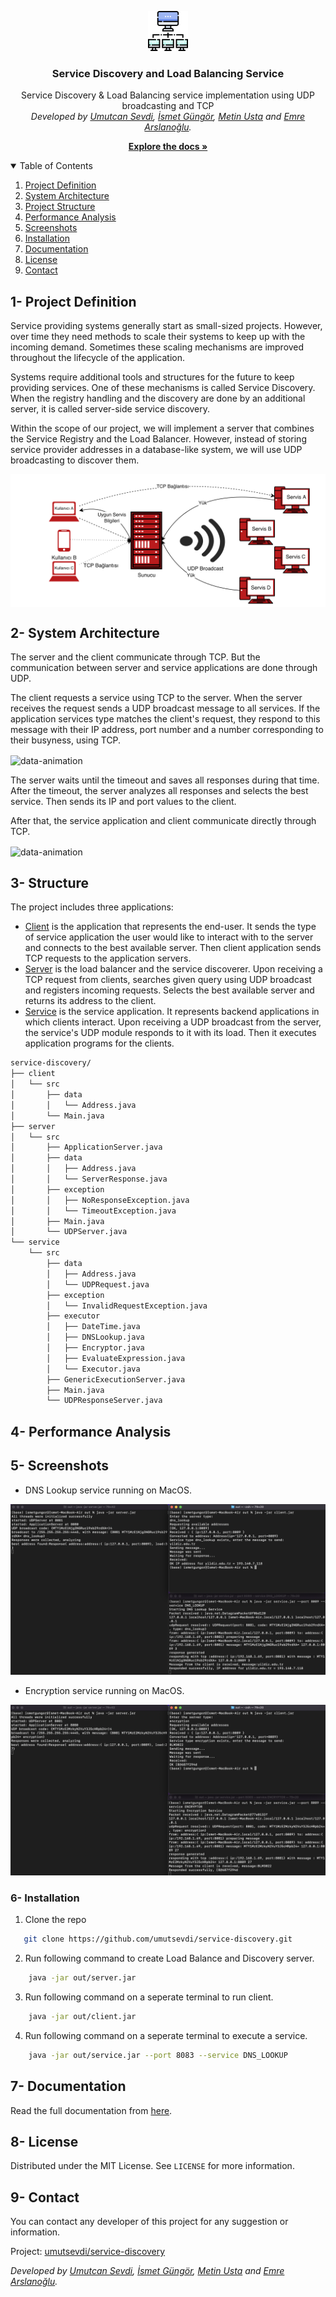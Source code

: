 <p align="center">
  <a href="https://github.com/umutsevdi/service-discovery">
    <img src="doc/assets/computer-networks.png" alt="Logo" height="64"></a>
<h3 align="center"> Service Discovery and Load Balancing Service</h3>

<p align="center"> Service Discovery & Load Balancing service implementation using UDP broadcasting and TCP 
  <br />
    <i>Developed by <a href="https://github.com/umutsevdi"> Umutcan Sevdi</a>, <a href="https://github.com/ismetgngr">İsmet Güngör</a>, <a href="https://github.com/MetinUsta">Metin Usta</a> and <a href="https://github.com/emrearslanoglu">Emre Arslanoğlu</a>.</i>

<p align="center"><a href="doc/AgTeknolojileriServiceDiscovery.pdf"><strong>Explore the docs »</strong></a></p>

<details open="open">
  <summary>Table of Contents</summary>
  <ol>
    <li><a href="#project_definition">Project Definition</a></li>
    <li><a href="#system_architecture">System Architecture</a></li>
    <li><a href="#structure">Project Structure</a></li>
    <li><a href="#performance">Performance Analysis</a></li>
    <li><a href="#screenshots">Screenshots</a></li>
    <li><a href="#installation">Installation</a></li>
    <li><a href="doc/AgTeknolojileriServiceDiscovery.pdf">Documentation</a></li>
    <li><a href="LICENSE">License</a></li>
    <li><a href="#contact">Contact</a></li>
  </ol>
</details>

<p id="project_definition">

## 1- Project Definition

Service providing systems generally start as small-sized projects. However, over
time they need methods to scale their systems to keep up with the incoming demand.
Sometimes these scaling mechanisms are improved throughout the lifecycle of the application.

Systems require additional tools and structures for the future to keep providing
services. One of these mechanisms is called Service Discovery. When the registry
handling and the discovery are done by an additional server, it is called
server-side service discovery.

Within the scope of our project, we will implement a server that combines the Service
Registry and the Load Balancer. However, instead of storing service provider addresses
in a database-like system, we will use UDP broadcasting to discover them.

<img align="center" src="doc/assets/system_architecture.png">

<p id="system_architecture">

## 2- System Architecture

The server and the client communicate through TCP. But the communication
between server and service applications are done through UDP.

The client requests a service using TCP to the server. When the server
receives the request sends a UDP broadcast message to all services.
If the application services type matches the client's request,
they respond to this message with their IP address, port number and a number
corresponding to their busyness, using TCP.

<img align="center" src="doc/assets/data1-min.gif" alt="data-animation">

The server waits until the timeout and saves all responses during that time.
After the timeout, the server analyzes all responses and selects the best service.
Then sends its IP and port values to the client.

After that, the service application and client communicate directly through TCP.

<img align="center" src="doc/assets/data2-min.gif" alt="data-animation">
<p id="structure">

## 3- Structure

The project includes three applications:

- <a href="client/">Client</a> is the application that represents the
  end-user. It sends the type of service application the user would like to
  interact with to the server and connects to the best available server.
  Then client application sends TCP requests to the application servers.
- <a href="server/">Server</a> is the load balancer and the service
  discoverer. Upon receiving a TCP request from clients, searches given query using
  UDP broadcast and registers incoming requests. Selects the best available server
  and returns its address to the client.
- <a href="service/">Service</a> is the service application. It represents
  backend applications in which clients interact. Upon receiving a UDP broadcast
  from the server, the service's UDP module responds to it with its load.
  Then it executes application programs for the clients.

```txt
service-discovery/
├── client
│   └── src
│       ├── data
│       │   └── Address.java
│       └── Main.java
├── server
│   └── src
│       ├── ApplicationServer.java
│       ├── data
│       │   ├── Address.java
│       │   └── ServerResponse.java
│       ├── exception
│       │   ├── NoResponseException.java
│       │   └── TimeoutException.java
│       ├── Main.java
│       └── UDPServer.java
└── service
    └── src
        ├── data
        │   ├── Address.java
        │   └── UDPRequest.java
        ├── exception
        │   └── InvalidRequestException.java
        ├── executor
        │   ├── DateTime.java
        │   ├── DNSLookup.java
        │   ├── Encryptor.java
        │   ├── EvaluateExpression.java
        │   └── Executor.java
        ├── GenericExecutionServer.java
        ├── Main.java
        └── UDPResponseServer.java
```

<p id="performance">

## 4- Performance Analysis

<p id="screenshots">

## 5- Screenshots

- DNS Lookup service running on MacOS.

<img src="doc/assets/macdns.png" alt="application-being-tested-on-macos">

- Encryption service running on MacOS.

<img src="doc/assets/macosEncryption.png" alt="application-being-tested-on-macos">


<p id="installation">

### 6- Installation

1. Clone the repo

```sh
   git clone https://github.com/umutsevdi/service-discovery.git
```

2. Run following command to create Load Balance and Discovery server.

```sh
    java -jar out/server.jar
```

3. Run following command on a seperate terminal to run client.

```sh
    java -jar out/client.jar
```

4. Run following command on a seperate terminal to execute a service.

```sh
    java -jar out/service.jar --port 8083 --service DNS_LOOKUP
```

## 7- Documentation

Read the full documentation from <a href="doc/AgTeknolojileriServiceDiscovery.pdf">here</a>.

## 8- License

Distributed under the MIT License. See `LICENSE` for more information.

<p id="contact">

## 9- Contact

You can contact any developer of this project for any suggestion or information.

Project: [umutsevdi/service-discovery](https://github.com/umutsevdi/service-discovery)

<i>Developed by <a href="https://github.com/umutsevdi"> Umutcan Sevdi</a>, <a href="https://github.com/ismetgngr">İsmet Güngör</a>, <a href="https://github.com/MetinUsta">Metin Usta</a> and <a href="https://github.com/emrearslanoglu">Emre Arslanoğlu</a>.</i>

